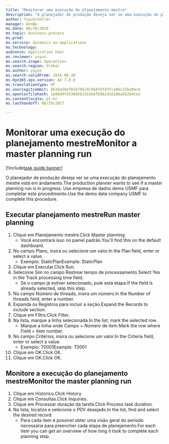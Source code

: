 ```yaml
--- 
title: "Monitorar uma execução do planejamento mestre"
description: "O planejador de produção deseja ver se uma execução do planejamento mestre está em andamento."
author: YuyuScheller
manager: AnnBe
ms.date: 06/10/2016
ms.topic: business-process
ms.prod: 
ms.service: dynamics-ax-applications
ms.technology: 
audience: Application User
ms.reviewer: yuyus
ms.search.scope: Operations
ms.search.region: Global
ms.author: yuyus
ms.search.validFrom: 2016-06-30
ms.dyn365.ops.version: AX 7.0.0
ms.translationtype: HT
ms.sourcegitcommit: 663da58ef01b705c0c984fbfd3fce8bc31be04c6
ms.openlocfilehash: 1e08d9fd3388561563e6fb982416186a652b4ce2
ms.contentlocale: pt-br
ms.lasthandoff: 08/29/2017

---
```

# <a name="monitor-a-master-planning-run"></a><span data-ttu-id="c1e3f-103">Monitorar uma execução do planejamento mestre</span><span class="sxs-lookup"><span data-stu-id="c1e3f-103">Monitor a master planning run</span></span>

[!include[task guide banner](../../includes/task-guide-banner.md)]

<span data-ttu-id="c1e3f-104">O planejador de produção deseja ver se uma execução do planejamento mestre está em andamento.</span><span class="sxs-lookup"><span data-stu-id="c1e3f-104">The production planner wants to see if a master planning run is in progress.</span></span> <span data-ttu-id="c1e3f-105">Use empresa de dados demo USMF para completar este procedimento.</span><span class="sxs-lookup"><span data-stu-id="c1e3f-105">Use the demo data company USMF to complete this procedure.</span></span>


## <a name="run-master-planning"></a><span data-ttu-id="c1e3f-106">Executar planejamento mestre</span><span class="sxs-lookup"><span data-stu-id="c1e3f-106">Run master planning</span></span>
1. <span data-ttu-id="c1e3f-107">Clique em Planejamento mestre.</span><span class="sxs-lookup"><span data-stu-id="c1e3f-107">Click Master planning.</span></span>
    * <span data-ttu-id="c1e3f-108">Você encontrará isso no painel padrão.</span><span class="sxs-lookup"><span data-stu-id="c1e3f-108">You'll find this on the default dashboard.</span></span>  
2. <span data-ttu-id="c1e3f-109">No campo Plano, insira ou selecione um valor.</span><span class="sxs-lookup"><span data-stu-id="c1e3f-109">In the Plan field, enter or select a value.</span></span>
    * <span data-ttu-id="c1e3f-110">Exemplo: StaticPlan</span><span class="sxs-lookup"><span data-stu-id="c1e3f-110">Example: StaticPlan</span></span>  
3. <span data-ttu-id="c1e3f-111">Clique em Executar.</span><span class="sxs-lookup"><span data-stu-id="c1e3f-111">Click Run.</span></span>
4. <span data-ttu-id="c1e3f-112">Selecione Sim no campo Rastrear tempo de processamento.</span><span class="sxs-lookup"><span data-stu-id="c1e3f-112">Select Yes in the Track processing time field.</span></span>
    * <span data-ttu-id="c1e3f-113">Se o campo já estiver selecionado, pule esta etapa.</span><span class="sxs-lookup"><span data-stu-id="c1e3f-113">If the field is already selected, skip this step.</span></span>  
5. <span data-ttu-id="c1e3f-114">No campo Número de threads, insira um número.</span><span class="sxs-lookup"><span data-stu-id="c1e3f-114">In the Number of threads field, enter a number.</span></span>
6. <span data-ttu-id="c1e3f-115">Expanda os Registros para incluir a seção.</span><span class="sxs-lookup"><span data-stu-id="c1e3f-115">Expand the Records to include section.</span></span>
7. <span data-ttu-id="c1e3f-116">Clique em Filtro.</span><span class="sxs-lookup"><span data-stu-id="c1e3f-116">Click Filter.</span></span>
8. <span data-ttu-id="c1e3f-117">Na lista, marque a linha selecionada.</span><span class="sxs-lookup"><span data-stu-id="c1e3f-117">In the list, mark the selected row.</span></span>
    * <span data-ttu-id="c1e3f-118">Marque a linha onde Campo = Número de item.</span><span class="sxs-lookup"><span data-stu-id="c1e3f-118">Mark the row where Field = Item number.</span></span>  
9. <span data-ttu-id="c1e3f-119">No campo Critérios, insira ou selecione um valor.</span><span class="sxs-lookup"><span data-stu-id="c1e3f-119">In the Criteria field, enter or select a value.</span></span>
    * <span data-ttu-id="c1e3f-120">Exemplo: T0001</span><span class="sxs-lookup"><span data-stu-id="c1e3f-120">Example: T0001</span></span>  
10. <span data-ttu-id="c1e3f-121">Clique em OK.</span><span class="sxs-lookup"><span data-stu-id="c1e3f-121">Click OK.</span></span>
11. <span data-ttu-id="c1e3f-122">Clique em OK.</span><span class="sxs-lookup"><span data-stu-id="c1e3f-122">Click OK.</span></span>

## <a name="monitor-the-master-planning-run"></a><span data-ttu-id="c1e3f-123">Monitore a execução do planejamento mestre</span><span class="sxs-lookup"><span data-stu-id="c1e3f-123">Monitor the master planning run</span></span>
1. <span data-ttu-id="c1e3f-124">Clique em Histórico.</span><span class="sxs-lookup"><span data-stu-id="c1e3f-124">Click History.</span></span>
2. <span data-ttu-id="c1e3f-125">Clique em Consultas.</span><span class="sxs-lookup"><span data-stu-id="c1e3f-125">Click Inquiries.</span></span>
3. <span data-ttu-id="c1e3f-126">Clique em Processar duração da tarefa.</span><span class="sxs-lookup"><span data-stu-id="c1e3f-126">Click Process task duration.</span></span>
4. <span data-ttu-id="c1e3f-127">Na lista, localize e selecione o PDV desejado.</span><span class="sxs-lookup"><span data-stu-id="c1e3f-127">In the list, find and select the desired record.</span></span>
    * <span data-ttu-id="c1e3f-128">Para cada item é possível obter uma visão geral do período necessária para preencher cada etapa de planejamento.</span><span class="sxs-lookup"><span data-stu-id="c1e3f-128">For each item you can get an overview of how long it took to complete each planning step.</span></span>  



